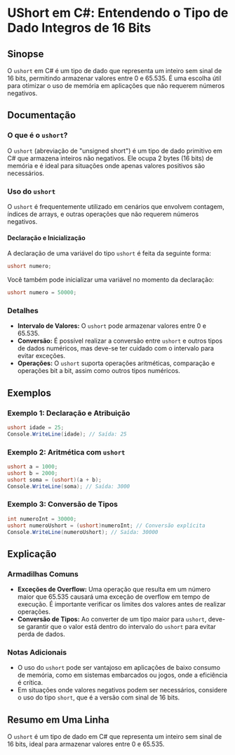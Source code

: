 <!--
Meta Description: # UShort em C#: Entendendo o Tipo de Dado Integros de 16 Bits ## Sinopse O `ushort` em C# é um tipo de dado que representa um inteiro sem sinal de 16 ...
Meta Keywords: ushort, que, tipo, valores, uma
-->

# UShort em C#: Entendendo o Tipo de Dado Integros de 16 Bits

## Sinopse
O `ushort` em C# é um tipo de dado que representa um inteiro sem sinal de 16 bits, permitindo armazenar valores entre 0 e 65.535. É uma escolha útil para otimizar o uso de memória em aplicações que não requerem números negativos.

## Documentação
### O que é o `ushort`?
O `ushort` (abreviação de "unsigned short") é um tipo de dado primitivo em C# que armazena inteiros não negativos. Ele ocupa 2 bytes (16 bits) de memória e é ideal para situações onde apenas valores positivos são necessários.

### Uso do `ushort`
O `ushort` é frequentemente utilizado em cenários que envolvem contagem, índices de arrays, e outras operações que não requerem números negativos. 

#### Declaração e Inicialização
A declaração de uma variável do tipo `ushort` é feita da seguinte forma:

```csharp
ushort numero;
```

Você também pode inicializar uma variável no momento da declaração:

```csharp
ushort numero = 50000;
```

### Detalhes
- **Intervalo de Valores:** O `ushort` pode armazenar valores entre 0 e 65.535.
- **Conversão:** É possível realizar a conversão entre `ushort` e outros tipos de dados numéricos, mas deve-se ter cuidado com o intervalo para evitar exceções.
- **Operações:** O `ushort` suporta operações aritméticas, comparação e operações bit a bit, assim como outros tipos numéricos.

## Exemplos
### Exemplo 1: Declaração e Atribuição

```csharp
ushort idade = 25;
Console.WriteLine(idade); // Saída: 25
```

### Exemplo 2: Aritmética com `ushort`

```csharp
ushort a = 1000;
ushort b = 2000;
ushort soma = (ushort)(a + b);
Console.WriteLine(soma); // Saída: 3000
```

### Exemplo 3: Conversão de Tipos

```csharp
int numeroInt = 30000;
ushort numeroUshort = (ushort)numeroInt; // Conversão explícita
Console.WriteLine(numeroUshort); // Saída: 30000
```

## Explicação
### Armadilhas Comuns
- **Exceções de Overflow:** Uma operação que resulta em um número maior que 65.535 causará uma exceção de overflow em tempo de execução. É importante verificar os limites dos valores antes de realizar operações.
- **Conversão de Tipos:** Ao converter de um tipo maior para `ushort`, deve-se garantir que o valor está dentro do intervalo do `ushort` para evitar perda de dados.

### Notas Adicionais
- O uso do `ushort` pode ser vantajoso em aplicações de baixo consumo de memória, como em sistemas embarcados ou jogos, onde a eficiência é crítica.
- Em situações onde valores negativos podem ser necessários, considere o uso do tipo `short`, que é a versão com sinal de 16 bits.

## Resumo em Uma Linha
O `ushort` é um tipo de dado em C# que representa um inteiro sem sinal de 16 bits, ideal para armazenar valores entre 0 e 65.535.